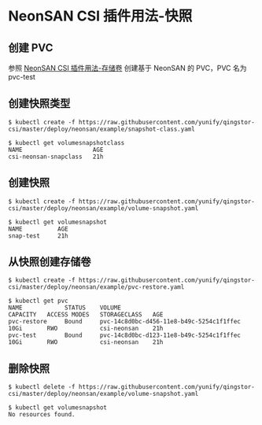 # NeonSAN CSI 插件用法-快照

## 创建 PVC

参照 [NeonSAN CSI 插件用法-存储卷](docs/usage_neonsan_volume_zh.md) 创建基于 NeonSAN 的 PVC，PVC 名为 pvc-test

## 创建快照类型

```
$ kubectl create -f https://raw.githubusercontent.com/yunify/qingstor-csi/master/deploy/neonsan/example/snapshot-class.yaml

$ kubectl get volumesnapshotclass
NAME                    AGE
csi-neonsan-snapclass   21h
```

## 创建快照

```
$ kubectl create -f https://raw.githubusercontent.com/yunify/qingstor-csi/master/deploy/neonsan/example/volume-snapshot.yaml

$ kubectl get volumesnapshot
NAME          AGE
snap-test     21h
```

## 从快照创建存储卷

```
$ kubectl create -f https://raw.githubusercontent.com/yunify/qingstor-csi/master/deploy/neonsan/example/pvc-restore.yaml

$ kubectl get pvc
NAME            STATUS    VOLUME                                     CAPACITY   ACCESS MODES   STORAGECLASS   AGE
pvc-restore     Bound     pvc-14c8d0bc-d456-11e8-b49c-5254c1f1ffec   10Gi       RWO            csi-neonsan    21h
pvc-test        Bound     pvc-14c8d0bc-d123-11e8-b49c-5254c1f1ffec   10Gi       RWO            csi-neonsan    21h
```

## 删除快照

```
$ kubectl delete -f https://raw.githubusercontent.com/yunify/qingstor-csi/master/deploy/neonsan/example/volume-snapshot.yaml

$ kubectl get volumesnapshot
No resources found.
```

